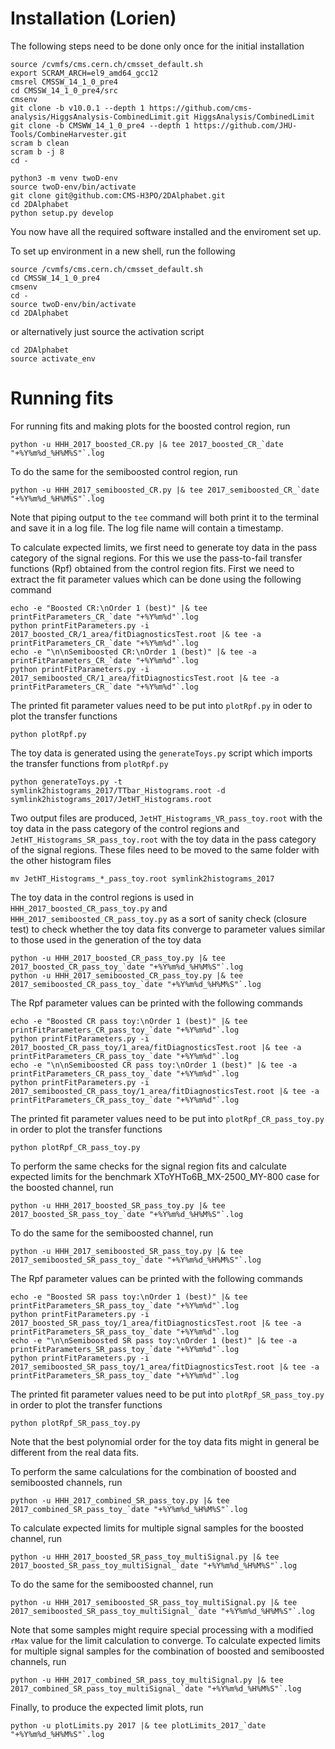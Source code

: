 # Installation (Lorien)

The following steps need to be done only once for the initial installation
```
source /cvmfs/cms.cern.ch/cmsset_default.sh
export SCRAM_ARCH=el9_amd64_gcc12
cmsrel CMSSW_14_1_0_pre4
cd CMSSW_14_1_0_pre4/src
cmsenv
git clone -b v10.0.1 --depth 1 https://github.com/cms-analysis/HiggsAnalysis-CombinedLimit.git HiggsAnalysis/CombinedLimit
git clone -b CMSWW_14_1_0_pre4 --depth 1 https://github.com/JHU-Tools/CombineHarvester.git
scram b clean
scram b -j 8
cd -

python3 -m venv twoD-env
source twoD-env/bin/activate
git clone git@github.com:CMS-H3PO/2DAlphabet.git
cd 2DAlphabet
python setup.py develop
```
You now have all the required software installed and the enviroment set up.

To set up environment in a new shell, run the following
```
source /cvmfs/cms.cern.ch/cmsset_default.sh
cd CMSSW_14_1_0_pre4
cmsenv
cd -
source twoD-env/bin/activate
cd 2DAlphabet
```
or alternatively just source the activation script
```
cd 2DAlphabet
source activate_env
```

# Running fits

For running fits and making plots for the boosted control region, run
```
python -u HHH_2017_boosted_CR.py |& tee 2017_boosted_CR_`date "+%Y%m%d_%H%M%S"`.log
```
To do the same for the semiboosted control region, run
```
python -u HHH_2017_semiboosted_CR.py |& tee 2017_semiboosted_CR_`date "+%Y%m%d_%H%M%S"`.log
```
Note that piping output to the `tee` command will both print it to the terminal and save it in a log file. The log file name will contain a timestamp.

To calculate expected limits, we first need to generate toy data in the pass category of the signal regions. For this we use the pass-to-fail transfer functions (Rpf) obtained from the control region fits. First we need to extract the fit parameter values which can be done using the following command
```
echo -e "Boosted CR:\nOrder 1 (best)" |& tee printFitParameters_CR_`date "+%Y%m%d"`.log
python printFitParameters.py -i 2017_boosted_CR/1_area/fitDiagnosticsTest.root |& tee -a printFitParameters_CR_`date "+%Y%m%d"`.log
echo -e "\n\nSemiboosted CR:\nOrder 1 (best)" |& tee -a printFitParameters_CR_`date "+%Y%m%d"`.log
python printFitParameters.py -i 2017_semiboosted_CR/1_area/fitDiagnosticsTest.root |& tee -a printFitParameters_CR_`date "+%Y%m%d"`.log
```
The printed fit parameter values need to be put into `plotRpf.py` in oder to plot the transfer functions
```
python plotRpf.py
```
The toy data is generated using the `generateToys.py` script which imports the transfer functions from `plotRpf.py`
```
python generateToys.py -t symlink2histograms_2017/TTbar_Histograms.root -d symlink2histograms_2017/JetHT_Histograms.root
```
Two output files are produced, `JetHT_Histograms_VR_pass_toy.root` with the toy data in the pass category of the control regions and `JetHT_Histograms_SR_pass_toy.root` with the toy data in the pass category of the signal regions. These files need to be moved to the same folder with the other histogram files
```
mv JetHT_Histograms_*_pass_toy.root symlink2histograms_2017
```
The toy data in the control regions is used in `HHH_2017_boosted_CR_pass_toy.py` and `HHH_2017_semiboosted_CR_pass_toy.py` as a sort of sanity check (closure test) to check whether the toy data fits converge to parameter values similar to those used in the generation of the toy data
```
python -u HHH_2017_boosted_CR_pass_toy.py |& tee 2017_boosted_CR_pass_toy_`date "+%Y%m%d_%H%M%S"`.log
python -u HHH_2017_semiboosted_CR_pass_toy.py |& tee 2017_semiboosted_CR_pass_toy_`date "+%Y%m%d_%H%M%S"`.log
```
The Rpf parameter values can be printed with the following commands
```
echo -e "Boosted CR pass toy:\nOrder 1 (best)" |& tee printFitParameters_CR_pass_toy_`date "+%Y%m%d"`.log
python printFitParameters.py -i 2017_boosted_CR_pass_toy/1_area/fitDiagnosticsTest.root |& tee -a printFitParameters_CR_pass_toy_`date "+%Y%m%d"`.log
echo -e "\n\nSemiboosted CR pass toy:\nOrder 1 (best)" |& tee -a printFitParameters_CR_pass_toy_`date "+%Y%m%d"`.log
python printFitParameters.py -i 2017_semiboosted_CR_pass_toy/1_area/fitDiagnosticsTest.root |& tee -a printFitParameters_CR_pass_toy_`date "+%Y%m%d"`.log
```
The printed fit parameter values need to be put into `plotRpf_CR_pass_toy.py` in order to plot the transfer functions
```
python plotRpf_CR_pass_toy.py
```

To perform the same checks for the signal region fits and calculate expected limits for the benchmark XToYHTo6B_MX-2500_MY-800 case for the boosted channel, run
```
python -u HHH_2017_boosted_SR_pass_toy.py |& tee 2017_boosted_SR_pass_toy_`date "+%Y%m%d_%H%M%S"`.log
```
To do the same for the semiboosted channel, run
```
python -u HHH_2017_semiboosted_SR_pass_toy.py |& tee 2017_semiboosted_SR_pass_toy_`date "+%Y%m%d_%H%M%S"`.log
```
The Rpf parameter values can be printed with the following commands
```
echo -e "Boosted SR pass toy:\nOrder 1 (best)" |& tee printFitParameters_SR_pass_toy_`date "+%Y%m%d"`.log
python printFitParameters.py -i 2017_boosted_SR_pass_toy/1_area/fitDiagnosticsTest.root |& tee -a printFitParameters_SR_pass_toy_`date "+%Y%m%d"`.log
echo -e "\n\nSemiboosted SR pass toy:\nOrder 1 (best)" |& tee -a printFitParameters_SR_pass_toy_`date "+%Y%m%d"`.log
python printFitParameters.py -i 2017_semiboosted_SR_pass_toy/1_area/fitDiagnosticsTest.root |& tee -a printFitParameters_SR_pass_toy_`date "+%Y%m%d"`.log
```
The printed fit parameter values need to be put into `plotRpf_SR_pass_toy.py` in order to plot the transfer functions
```
python plotRpf_SR_pass_toy.py
```
Note that the best polynomial order for the toy data fits might in general be different from the real data fits.

To perform the same calculations for the combination of boosted and semiboosted channels, run
```
python -u HHH_2017_combined_SR_pass_toy.py |& tee 2017_combined_SR_pass_toy_`date "+%Y%m%d_%H%M%S"`.log
```
To calculate expected limits for multiple signal samples for the boosted channel, run
```
python -u HHH_2017_boosted_SR_pass_toy_multiSignal.py |& tee 2017_boosted_SR_pass_toy_multiSignal_`date "+%Y%m%d_%H%M%S"`.log
```
To do the same for the semiboosted channel, run
```
python -u HHH_2017_semiboosted_SR_pass_toy_multiSignal.py |& tee 2017_semiboosted_SR_pass_toy_multiSignal_`date "+%Y%m%d_%H%M%S"`.log
```
Note that some samples might require special processing with a modified `rMax` value for the limit calculation to converge. To calculate expected limits for multiple signal samples for the combination of boosted and semiboosted channels, run
```
python -u HHH_2017_combined_SR_pass_toy_multiSignal.py |& tee 2017_combined_SR_pass_toy_multiSignal_`date "+%Y%m%d_%H%M%S"`.log
```
Finally, to produce the expected limit plots, run
```
python -u plotLimits.py 2017 |& tee plotLimits_2017_`date "+%Y%m%d_%H%M%S"`.log
```
